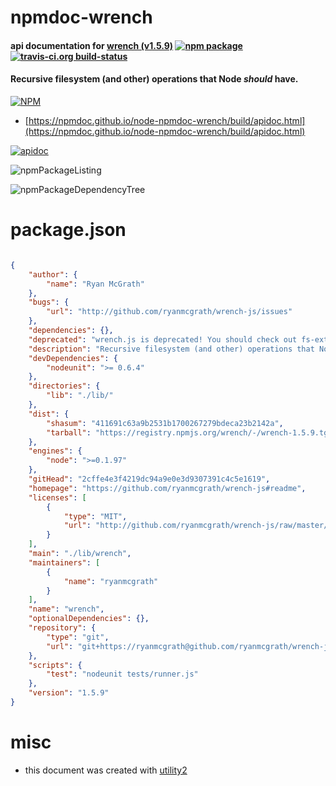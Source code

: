 # npmdoc-wrench

#### api documentation for  [wrench (v1.5.9)](https://github.com/ryanmcgrath/wrench-js#readme)  [![npm package](https://img.shields.io/npm/v/npmdoc-wrench.svg?style=flat-square)](https://www.npmjs.org/package/npmdoc-wrench) [![travis-ci.org build-status](https://api.travis-ci.org/npmdoc/node-npmdoc-wrench.svg)](https://travis-ci.org/npmdoc/node-npmdoc-wrench)

#### Recursive filesystem (and other) operations that Node *should* have.

[![NPM](https://nodei.co/npm/wrench.png?downloads=true&downloadRank=true&stars=true)](https://www.npmjs.com/package/wrench)

- [https://npmdoc.github.io/node-npmdoc-wrench/build/apidoc.html](https://npmdoc.github.io/node-npmdoc-wrench/build/apidoc.html)

[![apidoc](https://npmdoc.github.io/node-npmdoc-wrench/build/screenCapture.buildCi.browser.%252Ftmp%252Fbuild%252Fapidoc.html.png)](https://npmdoc.github.io/node-npmdoc-wrench/build/apidoc.html)

![npmPackageListing](https://npmdoc.github.io/node-npmdoc-wrench/build/screenCapture.npmPackageListing.svg)

![npmPackageDependencyTree](https://npmdoc.github.io/node-npmdoc-wrench/build/screenCapture.npmPackageDependencyTree.svg)



# package.json

```json

{
    "author": {
        "name": "Ryan McGrath"
    },
    "bugs": {
        "url": "http://github.com/ryanmcgrath/wrench-js/issues"
    },
    "dependencies": {},
    "deprecated": "wrench.js is deprecated! You should check out fs-extra (https://github.com/jprichardson/node-fs-extra) for any operations you were using wrench for. Thanks for all the usage over the years.",
    "description": "Recursive filesystem (and other) operations that Node *should* have.",
    "devDependencies": {
        "nodeunit": ">= 0.6.4"
    },
    "directories": {
        "lib": "./lib/"
    },
    "dist": {
        "shasum": "411691c63a9b2531b1700267279bdeca23b2142a",
        "tarball": "https://registry.npmjs.org/wrench/-/wrench-1.5.9.tgz"
    },
    "engines": {
        "node": ">=0.1.97"
    },
    "gitHead": "2cffe4e3f4219dc94a9e0e3d9307391c4c5e1619",
    "homepage": "https://github.com/ryanmcgrath/wrench-js#readme",
    "licenses": [
        {
            "type": "MIT",
            "url": "http://github.com/ryanmcgrath/wrench-js/raw/master/LICENSE"
        }
    ],
    "main": "./lib/wrench",
    "maintainers": [
        {
            "name": "ryanmcgrath"
        }
    ],
    "name": "wrench",
    "optionalDependencies": {},
    "repository": {
        "type": "git",
        "url": "git+https://ryanmcgrath@github.com/ryanmcgrath/wrench-js.git"
    },
    "scripts": {
        "test": "nodeunit tests/runner.js"
    },
    "version": "1.5.9"
}
```



# misc
- this document was created with [utility2](https://github.com/kaizhu256/node-utility2)
